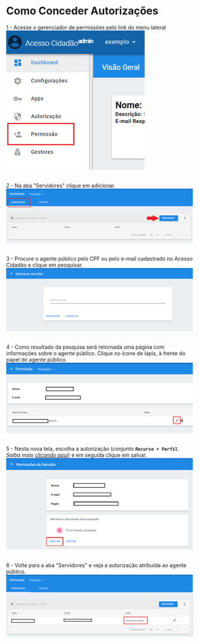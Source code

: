 # Como Conceder Autorizações

1 - Acesse o gerenciador de permissões pelo link do menu lateral  
!["Menu Permissões"](../_images/01_permissoes.png)  
&nbsp;  

2 - Na aba "Servidores" clique em adicionar.
!["Aba servdores"](../_images/02_permissoes.png)  
&nbsp;  

3 - Procure o agente público pelo CPF ou pelo e-mail cadastrado no Acesso Cidadão e clique em pesquisar.
!["Pesquisar agente público"](../_images/03_permissoes.png)
&nbsp;  

4 - Como resultado da pesquisa será retornada uma página com informações sobre o agente público. Clique no ícone de lápis, à frente do papel
do agente público.
!["Escolher agente público"](../_images/04_permissoes.png)
&nbsp;  

5 - Nesta nova tela, escolha a autorização (<span style="font-size: 14px"><em>conjunto **```Recurso + Perfil```**. Saiba mais 
[clicando aqui](https://docs.admin.acessocidadao.es.gov.br/Autorizacoes/Index.html#permissoes-no-ac)</em></span>) e em seguida clique em salvar.
!["Selecionando permissão"](../_images/05_permissoes.png)  
&nbsp;  

6 - Volte para a aba "Servidores" e veja a autorização atribuída ao agente público.
!["Permissão atribuída"](../_images/06_permissoes.png)